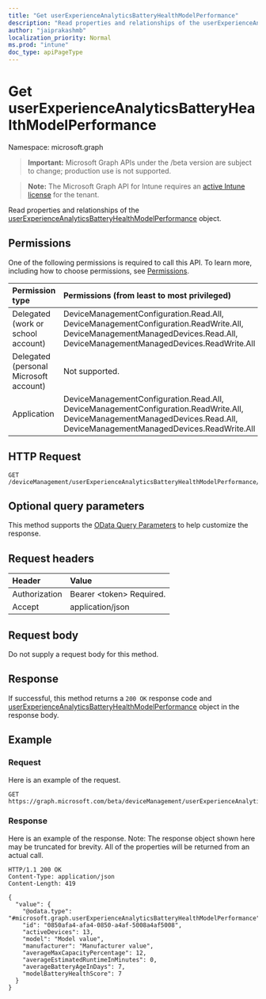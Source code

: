 ```yaml
---
title: "Get userExperienceAnalyticsBatteryHealthModelPerformance"
description: "Read properties and relationships of the userExperienceAnalyticsBatteryHealthModelPerformance object."
author: "jaiprakashmb"
localization_priority: Normal
ms.prod: "intune"
doc_type: apiPageType
---
```


# Get userExperienceAnalyticsBatteryHealthModelPerformance

Namespace: microsoft.graph

> **Important:** Microsoft Graph APIs under the /beta version are subject to change; production use is not supported.

> **Note:** The Microsoft Graph API for Intune requires an [active Intune license](https://go.microsoft.com/fwlink/?linkid=839381) for the tenant.

Read properties and relationships of the [userExperienceAnalyticsBatteryHealthModelPerformance](../resources/intune-devices-userexperienceanalyticsbatteryhealthmodelperformance.md) object.

## Permissions
One of the following permissions is required to call this API. To learn more, including how to choose permissions, see [Permissions](/graph/permissions-reference).

<!-- { "blockType": "ignored"  } // Note: Removing this line will cause the permissions autogeneration tool to overwrite the table. -->
|Permission type|Permissions (from least to most privileged)|
|:---|:---|
|Delegated (work or school account)|DeviceManagementConfiguration.Read.All, DeviceManagementConfiguration.ReadWrite.All, DeviceManagementManagedDevices.Read.All, DeviceManagementManagedDevices.ReadWrite.All|
|Delegated (personal Microsoft account)|Not supported.|
|Application|DeviceManagementConfiguration.Read.All, DeviceManagementConfiguration.ReadWrite.All, DeviceManagementManagedDevices.Read.All, DeviceManagementManagedDevices.ReadWrite.All|

## HTTP Request
<!-- {
  "blockType": "ignored"
}
-->
``` http
GET /deviceManagement/userExperienceAnalyticsBatteryHealthModelPerformance/{userExperienceAnalyticsBatteryHealthModelPerformanceId}
```

## Optional query parameters
This method supports the [OData Query Parameters](/graph/query-parameters) to help customize the response.

## Request headers
|Header|Value|
|:---|:---|
|Authorization|Bearer &lt;token&gt; Required.|
|Accept|application/json|

## Request body
Do not supply a request body for this method.

## Response
If successful, this method returns a `200 OK` response code and [userExperienceAnalyticsBatteryHealthModelPerformance](../resources/intune-devices-userexperienceanalyticsbatteryhealthmodelperformance.md) object in the response body.

## Example

### Request
Here is an example of the request.
``` http
GET https://graph.microsoft.com/beta/deviceManagement/userExperienceAnalyticsBatteryHealthModelPerformance/{userExperienceAnalyticsBatteryHealthModelPerformanceId}
```

### Response
Here is an example of the response. Note: The response object shown here may be truncated for brevity. All of the properties will be returned from an actual call.
``` http
HTTP/1.1 200 OK
Content-Type: application/json
Content-Length: 419

{
  "value": {
    "@odata.type": "#microsoft.graph.userExperienceAnalyticsBatteryHealthModelPerformance",
    "id": "0850afa4-afa4-0850-a4af-5008a4af5008",
    "activeDevices": 13,
    "model": "Model value",
    "manufacturer": "Manufacturer value",
    "averageMaxCapacityPercentage": 12,
    "averageEstimatedRuntimeInMinutes": 0,
    "averageBatteryAgeInDays": 7,
    "modelBatteryHealthScore": 7
  }
}
```
